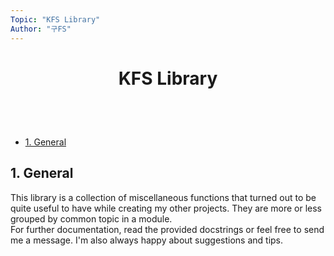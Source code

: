 ```yaml
---
Topic: "KFS Library"
Author: "구FS"
---
```

<link href="./doc_templates/md_style.css" rel="stylesheet"></link>
<body>

# <p style="text-align: center">KFS Library</p>
<br>
<br>

- [1. General](#1-general)

## 1. General

This library is a collection of miscellaneous functions that turned out to be quite useful to have while creating my other projects. They are more or less grouped by common topic in a module.  
For further documentation, read the provided docstrings or feel free to send me a message. I'm also always happy about suggestions and tips.

</body>